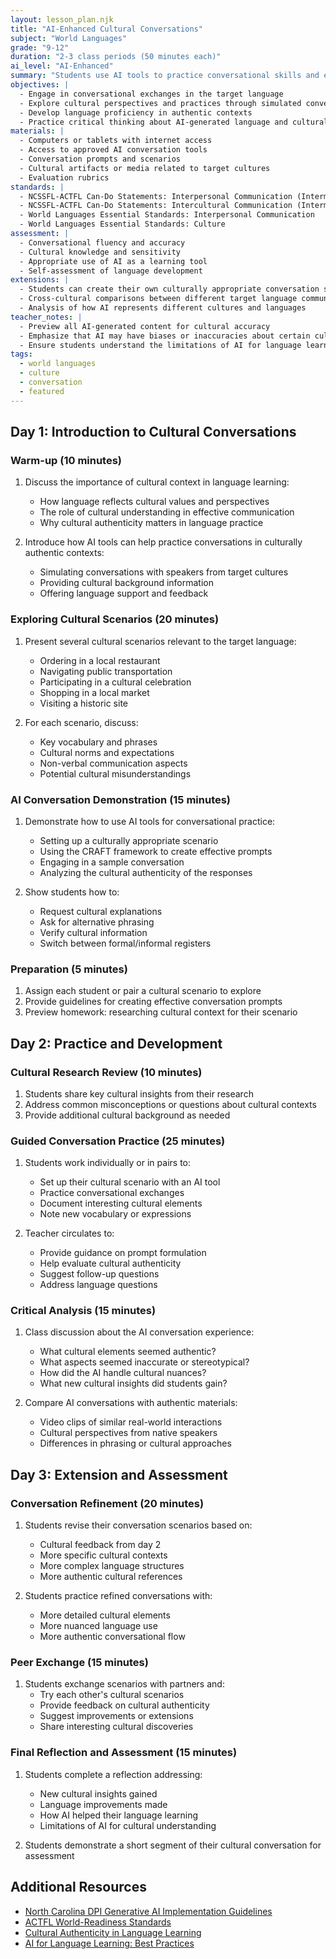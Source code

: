 ```yaml
---
layout: lesson_plan.njk
title: "AI-Enhanced Cultural Conversations"
subject: "World Languages"
grade: "9-12"
duration: "2-3 class periods (50 minutes each)"
ai_level: "AI-Enhanced"
summary: "Students use AI tools to practice conversational skills and explore authentic cultural contexts in their target language."
objectives: |
  - Engage in conversational exchanges in the target language
  - Explore cultural perspectives and practices through simulated conversations
  - Develop language proficiency in authentic contexts
  - Practice critical thinking about AI-generated language and cultural information
materials: |
  - Computers or tablets with internet access
  - Access to approved AI conversation tools
  - Conversation prompts and scenarios
  - Cultural artifacts or media related to target cultures
  - Evaluation rubrics
standards: |
  - NCSSFL-ACTFL Can-Do Statements: Interpersonal Communication (Intermediate)
  - NCSSFL-ACTFL Can-Do Statements: Intercultural Communication (Intermediate)
  - World Languages Essential Standards: Interpersonal Communication
  - World Languages Essential Standards: Culture
assessment: |
  - Conversational fluency and accuracy
  - Cultural knowledge and sensitivity
  - Appropriate use of AI as a learning tool
  - Self-assessment of language development
extensions: |
  - Students can create their own culturally appropriate conversation scenarios
  - Cross-cultural comparisons between different target language communities
  - Analysis of how AI represents different cultures and languages
teacher_notes: |
  - Preview all AI-generated content for cultural accuracy
  - Emphasize that AI may have biases or inaccuracies about certain cultures
  - Ensure students understand the limitations of AI for language learning
tags:
  - world languages
  - culture
  - conversation
  - featured
---
```


## Day 1: Introduction to Cultural Conversations

### Warm-up (10 minutes)

1. Discuss the importance of cultural context in language learning:
   - How language reflects cultural values and perspectives
   - The role of cultural understanding in effective communication
   - Why cultural authenticity matters in language practice

2. Introduce how AI tools can help practice conversations in culturally authentic contexts:
   - Simulating conversations with speakers from target cultures
   - Providing cultural background information
   - Offering language support and feedback

### Exploring Cultural Scenarios (20 minutes)

1. Present several cultural scenarios relevant to the target language:
   - Ordering in a local restaurant
   - Navigating public transportation
   - Participating in a cultural celebration
   - Shopping in a local market
   - Visiting a historic site

2. For each scenario, discuss:
   - Key vocabulary and phrases
   - Cultural norms and expectations
   - Non-verbal communication aspects
   - Potential cultural misunderstandings

### AI Conversation Demonstration (15 minutes)

1. Demonstrate how to use AI tools for conversational practice:
   - Setting up a culturally appropriate scenario
   - Using the CRAFT framework to create effective prompts
   - Engaging in a sample conversation
   - Analyzing the cultural authenticity of the responses

2. Show students how to:
   - Request cultural explanations
   - Ask for alternative phrasing
   - Verify cultural information
   - Switch between formal/informal registers

### Preparation (5 minutes)

1. Assign each student or pair a cultural scenario to explore
2. Provide guidelines for creating effective conversation prompts
3. Preview homework: researching cultural context for their scenario

## Day 2: Practice and Development

### Cultural Research Review (10 minutes)

1. Students share key cultural insights from their research
2. Address common misconceptions or questions about cultural contexts
3. Provide additional cultural background as needed

### Guided Conversation Practice (25 minutes)

1. Students work individually or in pairs to:
   - Set up their cultural scenario with an AI tool
   - Practice conversational exchanges
   - Document interesting cultural elements
   - Note new vocabulary or expressions

2. Teacher circulates to:
   - Provide guidance on prompt formulation
   - Help evaluate cultural authenticity
   - Suggest follow-up questions
   - Address language questions

### Critical Analysis (15 minutes)

1. Class discussion about the AI conversation experience:
   - What cultural elements seemed authentic?
   - What aspects seemed inaccurate or stereotypical?
   - How did the AI handle cultural nuances?
   - What new cultural insights did students gain?

2. Compare AI conversations with authentic materials:
   - Video clips of similar real-world interactions
   - Cultural perspectives from native speakers
   - Differences in phrasing or cultural approaches

## Day 3: Extension and Assessment

### Conversation Refinement (20 minutes)

1. Students revise their conversation scenarios based on:
   - Cultural feedback from day 2
   - More specific cultural contexts
   - More complex language structures
   - More authentic cultural references

2. Students practice refined conversations with:
   - More detailed cultural elements
   - More nuanced language use
   - More authentic conversational flow

### Peer Exchange (15 minutes)

1. Students exchange scenarios with partners and:
   - Try each other's cultural scenarios
   - Provide feedback on cultural authenticity
   - Suggest improvements or extensions
   - Share interesting cultural discoveries

### Final Reflection and Assessment (15 minutes)

1. Students complete a reflection addressing:
   - New cultural insights gained
   - Language improvements made
   - How AI helped their language learning
   - Limitations of AI for cultural understanding

2. Students demonstrate a short segment of their cultural conversation for assessment

## Additional Resources

- [North Carolina DPI Generative AI Implementation Guidelines](https://go.ncdpi.gov/AI_Guidelines)
- [ACTFL World-Readiness Standards](https://www.actfl.org/resources/world-readiness-standards-learning-languages)
- [Cultural Authenticity in Language Learning](https://example.com/cultural-authenticity)
- [AI for Language Learning: Best Practices](https://example.com/ai-language-learning)